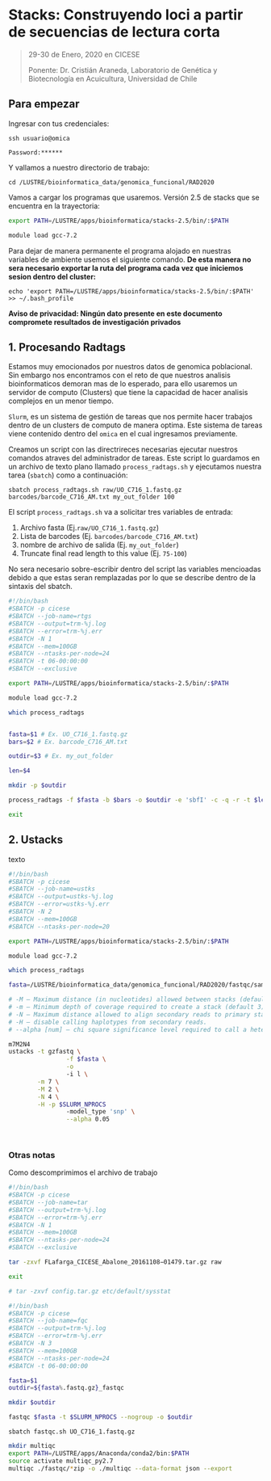 # Stacks: Construyendo loci a partir de secuencias de lectura corta

> 29-30 de Enero, 2020 en CICESE
>
> Ponente: Dr. Cristián Araneda, Laboratorio de Genética y Biotecnología en Acuicultura, Universidad de Chile

## Para empezar

Ingresar con tus credenciales:

`ssh usuario@omica`

`Password:******`

Y vallamos a nuestro directorio de trabajo:

`cd /LUSTRE/bioinformatica_data/genomica_funcional/RAD2020`

Vamos a cargar los programas que usaremos. Versión 2.5 de stacks que se encuentra en la trayectoria:

```bash
export PATH=/LUSTRE/apps/bioinformatica/stacks-2.5/bin/:$PATH

module load gcc-7.2

```

Para dejar de manera permanente el programa alojado en nuestras variables de ambiente usemos el siguiente comando. **De esta manera no sera necesario exportar la ruta del programa cada vez que iniciemos sesion dentro del cluster:**

`echo 'export PATH=/LUSTRE/apps/bioinformatica/stacks-2.5/bin/:$PATH' >> ~/.bash_profile`

**Aviso de privacidad: Ningún dato presente en este documento compromete resultados de investigación privados**

## 1. Procesando Radtags

Estamos muy emocionados por nuestros datos de genomica poblacional. Sin embargo nos encontramos con el reto de que nuestros analisis bioinformaticos demoran mas de lo esperado, para ello usaremos un servidor de computo (Clusters) que tiene la capacidad de hacer analisis complejos en un menor tiempo. 

`Slurm`, es un sistema de gestión de tareas que nos permite hacer trabajos dentro de un clusters de computo de manera optima. Este sistema de tareas viene contenido dentro del `omica` en el cual ingresamos previamente.

Creamos un script con las directrireces necesarias ejecutar nuestros comandos atraves del administrador de tareas. Este script lo guardamos en un archivo de texto plano llamado `process_radtags.sh` y ejecutamos nuestra tarea (`sbatch`) como a continuación:

`sbatch process_radtags.sh raw/UO_C716_1.fastq.gz barcodes/barcode_C716_AM.txt my_out_folder 100` 

El script `process_radtags.sh` va a solicitar tres variables de entrada:

1. Archivo fasta (Ej.`raw/UO_C716_1.fastq.gz`)
2. Lista de barcodes (Ej. `barcodes/barcode_C716_AM.txt`)
3. nombre de archivo de salida (Ej. `my_out_folder`)
4. Truncate final read length to this value (Ej. `75-100`)

No sera necesario sobre-escribir dentro del script las variables mencioadas debido a que estas seran remplazadas por lo que se describe dentro de la sintaxis del sbatch.

```bash
#!/bin/bash
#SBATCH -p cicese
#SBATCH --job-name=rtgs 
#SBATCH --output=trm-%j.log 
#SBATCH --error=trm-%j.err 
#SBATCH -N 1
#SBATCH --mem=100GB
#SBATCH --ntasks-per-node=24 
#SBATCH -t 06-00:00:00 
#SBATCH --exclusive

export PATH=/LUSTRE/apps/bioinformatica/stacks-2.5/bin/:$PATH

module load gcc-7.2

which process_radtags


fasta=$1 # Ex. UO_C716_1.fastq.gz
bars=$2 # Ex. barcode_C716_AM.txt

outdir=$3 # Ex. my_out_folder

len=$4

mkdir -p $outdir

process_radtags -f $fasta -b $bars -o $outdir -e 'sbfI' -c -q -r -t $len

exit

```

## 2. Ustacks

texto

```bash
#!/bin/bash
#SBATCH -p cicese
#SBATCH --job-name=ustks
#SBATCH --output=ustks-%j.log 
#SBATCH --error=ustks-%j.err 
#SBATCH -N 2
#SBATCH --mem=100GB
#SBATCH --ntasks-per-node=20

export PATH=/LUSTRE/apps/bioinformatica/stacks-2.5/bin/:$PATH

module load gcc-7.2

which process_radtags

fasta=/LUSTRE/bioinformatica_data/genomica_funcional/RAD2020/fastqc/samples_AM/AN_9.fq.gz \

# -M — Maximum distance (in nucleotides) allowed between stacks (default 2).
# -m — Minimum depth of coverage required to create a stack (default 3).
# -N — Maximum distance allowed to align secondary reads to primary stacks (default: M + 2).
# -H — disable calling haplotypes from secondary reads.
# --alpha [num] — chi square significance level required to call a heterozygote or homozygote, either 0.1, 0.05 (default), 0.01, or 0.001 

m7M2N4
ustacks -t gzfastq \
				-f $fasta \
				-o 
				-i l \
        -m 7 \
        -M 2 \
        -N 4 \
        -H -p $SLURM_NPROCS
				-model_type 'snp' \
				--alpha 0.05
				
				


```





### Otras notas

Como descomprimimos el archivo de trabajo

```bash
#!/bin/bash
#SBATCH -p cicese
#SBATCH --job-name=tar 
#SBATCH --output=trm-%j.log 
#SBATCH --error=trm-%j.err 
#SBATCH -N 1
#SBATCH --mem=100GB
#SBATCH --ntasks-per-node=24 
#SBATCH --exclusive

tar -zxvf FLafarga_CICESE_Abalone_20161108−01479.tar.gz raw

exit

# tar -zxvf config.tar.gz etc/default/sysstat
```



```bash
#!/bin/bash
#SBATCH -p cicese
#SBATCH --job-name=fqc 
#SBATCH --output=trm-%j.log 
#SBATCH --error=trm-%j.err 
#SBATCH -N 3
#SBATCH --mem=100GB
#SBATCH --ntasks-per-node=24 
#SBATCH -t 06-00:00:00

fasta=$1
outdir=${fasta%.fastq.gz}_fastqc

mkdir $outdir

fastqc $fasta -t $SLURM_NPROCS --nogroup -o $outdir
```

`sbatch fastqc.sh UO_C716_1.fastq.gz`

```bash
mkdir multiqc
export PATH=/LUSTRE/apps/Anaconda/conda2/bin:$PATH
source activate multiqc_py2.7
multiqc ./fastqc/*zip -o ./multiqc --data-format json --export
```



